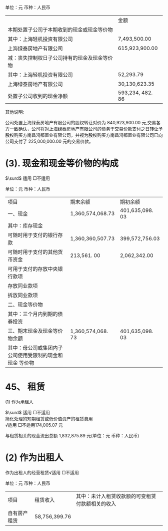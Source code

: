 单位：元  币种：人民币  


<html><body><table><tr><td></td><td>金额</td></tr><tr><td>本期处置子公司于本期收到的现金或现金等价物</td><td></td></tr><tr><td>其中：上海轻机投资有限公司</td><td>7,493,500.00</td></tr><tr><td>上海绿泰房地产有限公司</td><td>615,923,900.00</td></tr><tr><td>减：丧失控制权日子公司持有的现金及现金等价物</td><td></td></tr><tr><td>其中：上海轻机投资有限公司</td><td>52,293.79</td></tr><tr><td>上海绿泰房地产有限公司</td><td>30,130,623.35</td></tr><tr><td>处置子公司收到的现金净额</td><td>593,234, 482. 86</td></tr></table></body></html>  

其他说明:  

公司处置上海绿泰房地产有限公司的股权转让对价为 840,923,900.00 元,交易各方一致确认，公司将对上海绿泰房地产有限公司的债务于交易价款支付之日转让予股权购买方南昌鸿都置业有限公司，并视为股权购买方南昌鸿都置业有限公司已向公司支付了 225,000,000.00 元的交易价款。  

# (3). 现金和现金等价物的构成  

$\surd$ 适用 □不适用  

单位：元  币种：人民币  


<html><body><table><tr><td>项目</td><td>期末余额</td><td>期初余额</td></tr><tr><td>一、现金</td><td>1,360,574,068.73</td><td>401,635,098. 03</td></tr><tr><td>其中：库存现金</td><td></td><td></td></tr><tr><td>可随时用于支付的银行存款</td><td>1,360,360,507.73</td><td>399,572,756.03</td></tr><tr><td>可随时用于支付的其他货币资金</td><td>213,561. 00</td><td>2,062,342.00</td></tr><tr><td>可用于支付的存放中央银行款项</td><td></td><td></td></tr><tr><td>存放同业款项</td><td></td><td></td></tr><tr><td>拆放同业款项</td><td></td><td></td></tr><tr><td>二、现金等价物</td><td></td><td></td></tr><tr><td>其中：三个月内到期的债券投资</td><td></td><td></td></tr><tr><td>三、期末现金及现金等价物余额</td><td>1,360,574,068. 73</td><td>401,635,098. 03</td></tr><tr><td>其中：母公司或集团内子公司使用受限制的现金和现金 等价物</td><td></td><td></td></tr></table></body></html>  

# 45、 租赁  

(1) 作为承租人  

$\surd$ 适用 □不适用  
简化处理的短期租赁或低价值资产的租赁费用  
√适用 □不适用174,005.07 元  

与租赁相关的现金流出总额 1,832,875.89 元(单位：元  币种：人民币)  

# (2) 作为出租人  

作为出租人的经营租赁√适用 □不适用  

单位：元  币种：人民币  

<html><body><table><tr><td>项目</td><td>租赁收入</td><td>其中：未计入租赁收款额的可变租赁付款额相关的收入</td></tr><tr><td>自有房产租赁</td><td>58,756,399.76</td><td></td></tr></table></body></html>  